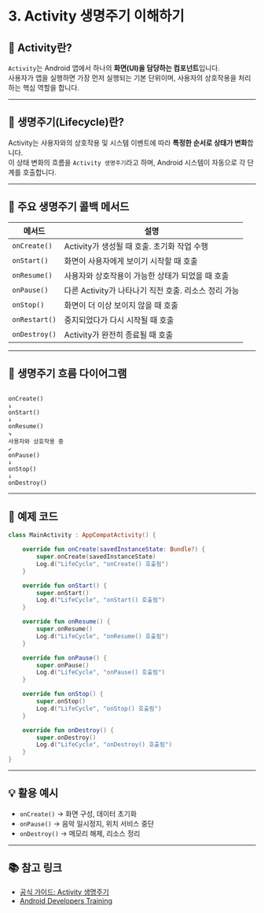 # 3. Activity 생명주기 이해하기

## 🎯 Activity란?

`Activity`는 Android 앱에서 하나의 **화면(UI)을 담당하는 컴포넌트**입니다.  
사용자가 앱을 실행하면 가장 먼저 실행되는 기본 단위이며, 사용자의 상호작용을 처리하는 핵심 역할을 합니다.

---

## 🔄 생명주기(Lifecycle)란?

Activity는 사용자와의 상호작용 및 시스템 이벤트에 따라 **특정한 순서로 상태가 변화**합니다.  
이 상태 변화의 흐름을 `Activity 생명주기`라고 하며, Android 시스템이 자동으로 각 단계를 호출합니다.

---

## 🧭 주요 생명주기 콜백 메서드

| 메서드 | 설명 |
|--------|------|
| `onCreate()` | Activity가 생성될 때 호출. 초기화 작업 수행 |
| `onStart()` | 화면이 사용자에게 보이기 시작할 때 호출 |
| `onResume()` | 사용자와 상호작용이 가능한 상태가 되었을 때 호출 |
| `onPause()` | 다른 Activity가 나타나기 직전 호출. 리소스 정리 가능 |
| `onStop()` | 화면이 더 이상 보이지 않을 때 호출 |
| `onRestart()` | 중지되었다가 다시 시작될 때 호출 |
| `onDestroy()` | Activity가 완전히 종료될 때 호출 |

---

## 🔁 생명주기 흐름 다이어그램

```

onCreate()
↓
onStart()
↓
onResume()
↘
사용자와 상호작용 중
↙
onPause()
↓
onStop()
↓
onDestroy()

````

---

## 🧪 예제 코드

```kotlin
class MainActivity : AppCompatActivity() {

    override fun onCreate(savedInstanceState: Bundle?) {
        super.onCreate(savedInstanceState)
        Log.d("LifeCycle", "onCreate() 호출됨")
    }

    override fun onStart() {
        super.onStart()
        Log.d("LifeCycle", "onStart() 호출됨")
    }

    override fun onResume() {
        super.onResume()
        Log.d("LifeCycle", "onResume() 호출됨")
    }

    override fun onPause() {
        super.onPause()
        Log.d("LifeCycle", "onPause() 호출됨")
    }

    override fun onStop() {
        super.onStop()
        Log.d("LifeCycle", "onStop() 호출됨")
    }

    override fun onDestroy() {
        super.onDestroy()
        Log.d("LifeCycle", "onDestroy() 호출됨")
    }
}
````

---

## 💡 활용 예시

* `onCreate()` → 화면 구성, 데이터 초기화
* `onPause()` → 음악 일시정지, 위치 서비스 중단
* `onDestroy()` → 메모리 해제, 리소스 정리

---

## 📚 참고 링크

* [공식 가이드: Activity 생명주기](https://developer.android.com/guide/components/activities/activity-lifecycle)
* [Android Developers Training](https://developer.android.com/training/basics/activity-lifecycle)
